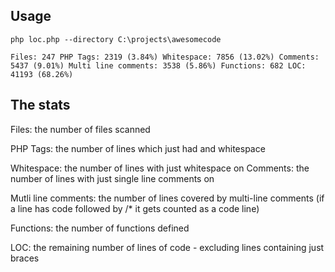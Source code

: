Usage
-----

`php loc.php --directory C:\projects\awesomecode`

`Files: 247
PHP Tags: 2319 (3.84%)
Whitespace: 7856 (13.02%)
Comments: 5437 (9.01%)
Multi line comments: 3538 (5.86%)
Functions: 682
LOC: 41193 (68.26%)`


The stats
---------

Files: the number of files scanned

PHP Tags: the number of lines which just had <?php or ?> and whitespace

Whitespace: the number of lines with just whitespace on
Comments: the number of lines with just single line comments on

Mutli line comments: the number of lines covered by multi-line comments (if a line has code followed by /* it gets counted as a code line)

Functions: the number of functions defined

LOC: the remaining number of lines of code - excluding lines containing just braces
